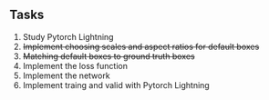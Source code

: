 ## Tasks

1. Study Pytorch Lightning
2. <del>Implement choosing scales and aspect ratios for default boxes
3. <del>Matching default boxes to ground truth boxes
4. Implement the loss function
5. Implement the network
6. Implement traing and valid with Pytorch Lightning